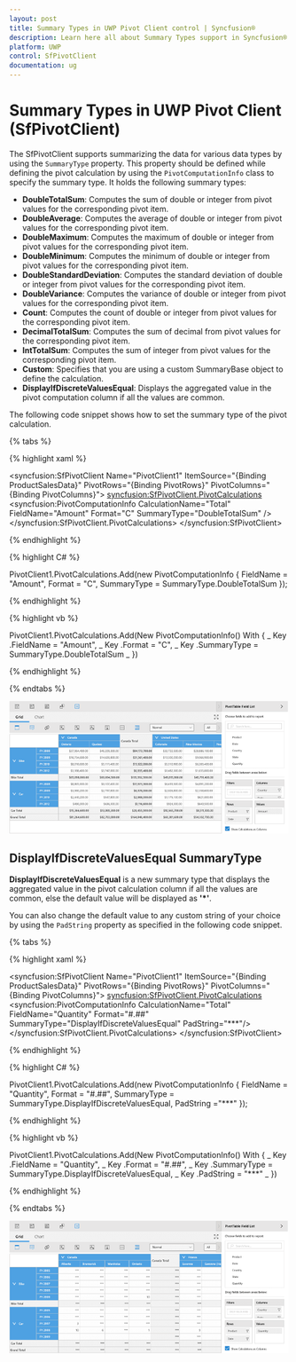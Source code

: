 ```yaml
---
layout: post
title: Summary Types in UWP Pivot Client control | Syncfusion®
description: Learn here all about Summary Types support in Syncfusion® UWP Pivot Client (SfPivotClient) control and more.
platform: UWP
control: SfPivotClient
documentation: ug
---
```


# Summary Types in UWP Pivot Client (SfPivotClient)

The SfPivotClient supports summarizing the data for various data types by using the `SummaryType` property. This property should be defined while defining the pivot calculation by using the `PivotComputationInfo` class to specify the summary type. It holds the following summary types:

* **DoubleTotalSum**: Computes the sum of double or integer from pivot values for the corresponding pivot item.
* **DoubleAverage**: Computes the average of double or integer from pivot values for the corresponding pivot item.
* **DoubleMaximum**: Computes the maximum of double or integer from pivot values for the corresponding pivot item.
* **DoubleMinimum**: Computes the minimum of double or integer from pivot values for the corresponding pivot item.
* **DoubleStandardDeviation**: Computes the standard deviation of double or integer from pivot values for the corresponding pivot item.
* **DoubleVariance**: Computes the variance of double or integer from pivot values for the corresponding pivot item.
* **Count**: Computes the count of double or integer from pivot values for the corresponding pivot item.
* **DecimalTotalSum**: Computes the sum of decimal from pivot values for the corresponding pivot item.
* **IntTotalSum**: Computes the sum of integer from pivot values for the corresponding pivot item.
* **Custom**: Specifies that you are using a custom SummaryBase object to define the calculation.
* **DisplayIfDiscreteValuesEqual**: Displays the aggregated value in the pivot computation column if all the values are common.

The following code snippet shows how to set the summary type of the pivot calculation.

{% tabs %}

{% highlight xaml %}

<syncfusion:SfPivotClient Name="PivotClient1" ItemSource="{Binding ProductSalesData}"
                        PivotRows="{Binding PivotRows}" PivotColumns="{Binding PivotColumns}">
    <syncfusion:SfPivotClient.PivotCalculations>
        <syncfusion:PivotComputationInfo CalculationName="Total" FieldName="Amount" Format="C" SummaryType="DoubleTotalSum" />
    </syncfusion:SfPivotClient.PivotCalculations>
</syncfusion:SfPivotClient>

{% endhighlight %}

{% highlight C# %}

PivotClient1.PivotCalculations.Add(new PivotComputationInfo { FieldName = "Amount", Format = "C", SummaryType = SummaryType.DoubleTotalSum });

{% endhighlight %}

{% highlight vb %}

PivotClient1.PivotCalculations.Add(New PivotComputationInfo() With { _
    Key .FieldName = "Amount", _
    Key .Format = "C", _
    Key .SummaryType = SummaryType.DoubleTotalSum _
})

{% endhighlight %}

{% endtabs %}

![custom_summary_type-image1](Summary-Types_images/custom_summary_type-image1.png)

## DisplayIfDiscreteValuesEqual SummaryType

**DisplayIfDiscreteValuesEqual** is a new summary type that displays the aggregated value in the pivot calculation column if all the values are common, else the default value will be displayed as **'*'**.

You can also change the default value to any custom string of your choice by using the `PadString` property as specified in the following code snippet.

{% tabs %}

{% highlight xaml %}

<syncfusion:SfPivotClient Name="PivotClient1" ItemSource="{Binding ProductSalesData}"
                          PivotRows="{Binding PivotRows}" PivotColumns="{Binding PivotColumns}">
    <syncfusion:SfPivotClient.PivotCalculations>
        <syncfusion:PivotComputationInfo CalculationName="Total" FieldName="Quantity" Format="#.##"                                                                     SummaryType="DisplayIfDiscreteValuesEqual" PadString="***"/>
    </syncfusion:SfPivotClient.PivotCalculations>
</syncfusion:SfPivotClient>

{% endhighlight %}

{% highlight C# %}

PivotClient1.PivotCalculations.Add(new PivotComputationInfo
{
    FieldName = "Quantity",
    Format = "#.##",
    SummaryType = SummaryType.DisplayIfDiscreteValuesEqual,
    PadString ="***"
});

{% endhighlight %}

{% highlight vb %}

PivotClient1.PivotCalculations.Add(New PivotComputationInfo() With { _
    Key .FieldName = "Quantity", _
    Key .Format = "#.##", _
    Key .SummaryType = SummaryType.DisplayIfDiscreteValuesEqual, _
    Key .PadString = "***" _
})

{% endhighlight %}

{% endtabs %}

![custom_summary_type-image2](Summary-Types_images/custom_summary_type-image2.png)
